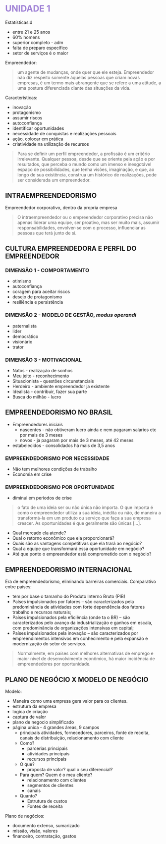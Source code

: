 # <span style="color:#A082D6">**UNIDADE 1**</span>

Estatísticas:d

* entre 21 e 25 anos
* 60% homens
* superior completo - adm
* falta de preparo específico
* setor de serviços é o maior

Empreendedor:
> um agente de mudanças, onde quer que ele esteja. Empreendedor não diz respeito somente àquelas pessoas que criam novas empresas, é um termo mais abrangente que se refere a uma atitude, a uma postura diferenciada diante das situações da vida.

Características:

* inovação
* protagonismo
* assumir riscos
* autoconfiança
* identificar oportunidades
* necessidade de conquistas e realizações pessoais
* ação, colocar em prática
* criatividade na utilização de recursos

> Para se definir um perfil empreendedor, a profissão é um critério irrelevante. Qualquer pessoa, desde que se oriente pela ação e por resultados, que perceba o mundo como um imenso e inesgotável espaço de possibilidades, que tenha visões, imaginação, e que, ao longo de sua existência, construa um histórico de realizações, pode ser considerada um empreendedor.

## INTRAEMPREENDEDORISMO

Empreendedor corporativo, dentro da propria empresa
> O intraempreendedor ou o empreendedor corporativo precisa não apenas liderar uma equipe, ser proativo, mas ser muito mais, assumir responsabilidades, envolver-se com o processo, influenciar as pessoas que terá junto de si.

## CULTURA EMPREENDEDORA E PERFIL DO EMPREENDEDOR

### DIMENSÃO 1 - COMPORTAMENTO

* otimismo
* autoconfiança
* coragem para aceitar riscos
* desejo de protagonismo
* resiliência e persistência

### DIMENSÃO 2 - MODELO DE GESTÃO, _modus operandi_

* paternalista
* lider
* democrático
* visionário
* trator

### DIMENSÃO 3 - MOTIVACIONAL

* Natos - realização de sonhos
* Meu jeito - reconhecimento
* Situacionista - questões circunstanciais
* Herdeiro - ambiente empreendedor ja existente
* Idealista - contribuir, fazer sua parte
* Busca do milhão - lucro

## EMPREENDEDORISMO NO BRASIL

* Empreendedores iniciais
  * nascentes - não obtiveram lucro ainda e nem pagaram salarios etc por mais de 3 meses
  * novos - ja pagaram por mais de 3 meses, até 42 meses
* estabelecidos - consolidados há mais de 3,5 anos

### EMPREENDEDORISMO POR NECESSIDADE

* Não tem melhores condições de trabalho
* Economia em crise

### EMPREENDEDORISMO POR OPORTUNIDADE

* diminui em períodos de crise

> o fato de uma ideia ser ou não única não importa. O que importa é como o empreendedor utiliza a sua ideia, inédita ou não, de maneira a transformá-la em um produto ou serviço que faça a sua empresa crescer. As oportunidades é que geralmente são únicas [...].

* Qual mercado ela atende?
* Qual o retorno econômico que ela proporcionará?
* Quais são as vantagens competitivas que ela trará ao negócio?
* Qual a equipe que transformará essa oportunidade em negócio?
* Até que ponto o empreendedor está comprometido com o negócio?

## EMPREENDEDORISMO INTERNACIONAL

Era de empreendedorismo, eliminando barreiras comerciais.
Comparativo entre países:

* tem por base o tamanho do Produto Interno Bruto (PIB)
* Países impulsionados por fatores – são caracterizados pela predominância de atividades com forte dependência dos fatores trabalho e recursos naturais;
* Países impulsionados pela eficiência (onde ta o BR) – são caracterizados pelo avanço da industrialização e ganhos em escala, com predominância de organizações intensivas em capital;
* Países impulsionados pela inovação – são caracterizados por empreendimentos intensivos em conhecimento e pela expansão e modernização do setor de serviços.

> Normalmente, em países com melhores alternativas de emprego e maior nível de desenvolvimento econômico, há maior incidência de empreendedores por oportunidade.

## PLANO DE NEGÓCIO X MODELO DE NEGÓCIO

Modelo:

* Maneira como uma empresa gera valor para os clientes.
* estrutura da empresa
* logica de criação
* captura de valor
* plano de negocio simplificado
* página unica - 4 grandes áreas, 9 campos
  * principais atividades, fornecedores, parceiros, fonte de receita, canais de distribuição, relacionamento com cliente
  * Como?
    * parcerias principais
    * atividades principais
    * recursos principais
  * O que?
    * proposta de valor? qual o seu diferencial?
  * Para quem? Quem é o meu cliente?
    * relacionamento com clientes
    * segmentos de clientes
    * canais
  * Quanto?
    * Estrutura de custos
    * Fontes de receita

Plano de negócios:

* documento extenso, sumarizado
* missão, visão, valores
* financeiro, contratação, gastos

